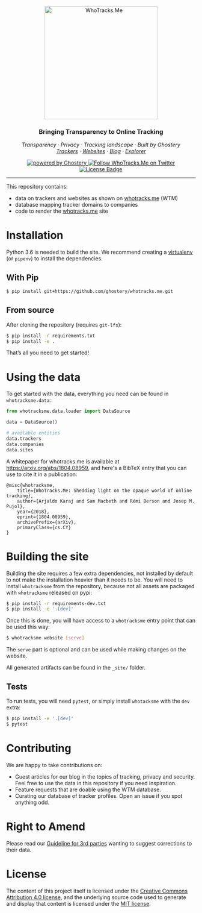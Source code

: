 &nbsp;
<p align="center">
  <img src="https://raw.githubusercontent.com/ghostery/whotracks.me/master/static/img/who-tracksme-logo.png" width="300px" alt="WhoTracks.Me" />
</p>
<h3 align="center">Bringing Transparency to Online Tracking</h3>

<p align="center">
  <em>
    Transparency
    · Privacy
    · Tracking landscape
    · Built by Ghostery
  </em>
  <br />
  <em>
    <a href="https://whotracks.me/trackers.html" target="_blank" rel="noopener noreferrer">Trackers</a>
    · <a href="https://whotracks.me/websites.html" target="_blank" rel="noopener noreferrer">Websites</a>
    · <a href="https://whotracks.me/blog.html" target="_blank" rel="noopener noreferrer">Blog</a>
    · <a href="https://whotracks.me/explorer.html" target="_blank" rel="noopener noreferrer">Explorer</a>
  </em>
</p>


<p align="center">
  <a href="https://www.ghostery.com" target="_blank" rel="noopener noreferrer">
    <img alt="powered by Ghostery" src="https://img.shields.io/badge/ghostery-powered-blue?logo=ghostery&style=flat-square">
  </a>
  <a href="https://twitter.com/WhoTracks_me">
    <img alt="Follow WhoTracks.Me on Twitter" src="https://img.shields.io/twitter/follow/WhoTracks_me.svg?logo=twitter&label=WhoTracks.Me&style=flat-square"></a>
  <a href="https://github.com/cliqz-oss/adblocker/blob/master/LICENSE">
    <img alt="License Badge" src="https://img.shields.io/github/license/ghostery/whotracks.me?style=flat-square"></a>
</p>


-----

This repository contains:

  - data on trackers and websites as shown on [whotracks.me](https://whotracks.me/) (WTM)
  - database mapping tracker domains to companies
  - code to render the [whotracks.me](https://whotracks.me/) site

# Installation

Python 3.6 is needed to build the site. We recommend creating a
[virtualenv](http://docs.python-guide.org/en/latest/dev/virtualenvs/) (or `pipenv`) to install the dependencies.

## With Pip

``` sh
$ pip install git+https://github.com/ghostery/whotracks.me.git
```

## From source

After cloning the repository (requires `git-lfs`):

``` sh
$ pip install -r requirements.txt
$ pip install -e .
```

That’s all you need to get started\!

# Using the data

To get started with the data, everything you need can be found in
`whotracksme.data`:

``` python
from whotracksme.data.loader import DataSource

data = DataSource()

# available entities
data.trackers
data.companies
data.sites
```

A whitepaper for whotracks.me is available at https://arxiv.org/abs/1804.08959, and here's a BibTeX entry that you can use to cite it in a publication:

```
@misc{whotracksme,
    title={WhoTracks.Me: Shedding light on the opaque world of online tracking},
    author={Arjaldo Karaj and Sam Macbeth and Rémi Berson and Josep M. Pujol},
    year={2018},
    eprint={1804.08959},
    archivePrefix={arXiv},
    primaryClass={cs.CY}
}
```


# Building the site

Building the site requires a few extra dependencies, not installed by
default to not make the installation heavier than it needs to be. You
will need to install `whotracksme` from the repository, because not all
assets are packaged with `whotracksme` released on pypi:

``` sh
$ pip install -r requirements-dev.txt
$ pip install -e '.[dev]'
```

Once this is done, you will have access to a `whotracksme` entry point
that can be used this way:

``` sh
$ whotracksme website [serve]
```

The `serve` part is optional and can be used while making changes on the
website.

All generated artifacts can be found in the `_site/` folder.

## Tests

To run tests, you will need `pytest`, or simply install `whotacksme`
with the `dev` extra:

``` sh
$ pip install -e '.[dev]'
$ pytest
```

# Contributing

We are happy to take contributions on:

  - Guest articles for our blog in the topics of tracking, privacy and security. Feel free to use the data in this repository if you need inspiration.
  - Feature requests that are doable using the WTM database.
  - Curating our database of tracker profiles. Open an issue if you spot anything odd.

# Right to Amend

Please read our [Guideline for 3rd parties](https://github.com/ghostery/whotracks.me/blob/master/RIGHT_TO_AMEND.md) wanting to suggest
corrections to their data.

# License

The content of this project itself is licensed under the [Creative
Commons Attribution 4.0 license](https://creativecommons.org/licenses/by/4.0/), and the underlying source code used
to generate and display that content is licensed under the [MIT
license](https://github.com/ghostery/whotracks.me/blob/master/LICENSE.md).
